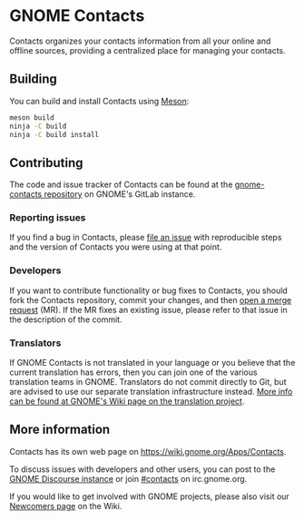 # GNOME Contacts

Contacts organizes your contacts information from all your online and offline
sources, providing a centralized place for managing your contacts.

## Building

You can build and install Contacts using [Meson](http://mesonbuild.com/):

```sh
meson build
ninja -C build
ninja -C build install
```

## Contributing

The code and issue tracker of Contacts can be found at the
[gnome-contacts repository](https://gitlab.gnome.org/GNOME/gnome-contacts) on
GNOME's GitLab instance.

### Reporting issues

If you find a bug in Contacts, please [file an
issue](https://gitlab.gnome.org/GNOME/gnome-contacts/issues) with reproducible
steps and the version of Contacts you were using at that point.

### Developers

If you want to contribute functionality or bug fixes to Contacts, you should
fork the Contacts repository, commit your changes, and then [open a merge
request](https://gitlab.gnome.org/GNOME/gnome-contacts/merge_requests/new) (MR).
If the MR fixes an existing issue, please refer to that issue in the
description of the commit.

### Translators

If GNOME Contacts is not translated in your language or you believe that the
current translation has errors, then you can join one of the various
translation teams in GNOME. Translators do not commit directly to Git, but are
advised to use our separate translation infrastructure instead. [More info can
be found at GNOME's Wiki page on the translation
project](https://wiki.gnome.org/TranslationProject/JoiningTranslation).

## More information

Contacts has its own web page on <https://wiki.gnome.org/Apps/Contacts>.

To discuss issues with developers and other users, you can post to the
[GNOME Discourse instance](https://discourse.gnome.org/tags/contacts)
or join [#contacts](irc://irc.gnome.org/contacts) on irc.gnome.org.

If you would like to get involved with GNOME projects, please also visit our
[Newcomers page](https://wiki.gnome.org/TranslationProject/JoiningTranslation)
on the Wiki.
